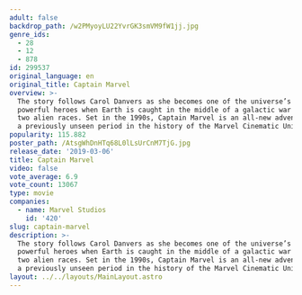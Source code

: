 ```yaml
---
adult: false
backdrop_path: /w2PMyoyLU22YvrGK3smVM9fW1jj.jpg
genre_ids:
  - 28
  - 12
  - 878
id: 299537
original_language: en
original_title: Captain Marvel
overview: >-
  The story follows Carol Danvers as she becomes one of the universe’s most
  powerful heroes when Earth is caught in the middle of a galactic war between
  two alien races. Set in the 1990s, Captain Marvel is an all-new adventure from
  a previously unseen period in the history of the Marvel Cinematic Universe.
popularity: 115.882
poster_path: /AtsgWhDnHTq68L0lLsUrCnM7TjG.jpg
release_date: '2019-03-06'
title: Captain Marvel
video: false
vote_average: 6.9
vote_count: 13067
type: movie
companies:
  - name: Marvel Studios
    id: '420'
slug: captain-marvel
description: >-
  The story follows Carol Danvers as she becomes one of the universe’s most
  powerful heroes when Earth is caught in the middle of a galactic war between
  two alien races. Set in the 1990s, Captain Marvel is an all-new adventure from
  a previously unseen period in the history of the Marvel Cinematic Universe.
layout: ../../layouts/MainLayout.astro
---
```


